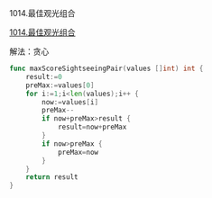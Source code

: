 1014.最佳观光组合

[1014.最佳观光组合](https://leetcode-cn.com/problems/best-sightseeing-pair/)

解法：贪心
```go
func maxScoreSightseeingPair(values []int) int {
	result:=0
	preMax:=values[0]
	for i:=1;i<len(values);i++ {
		now:=values[i]
		preMax--
		if now+preMax>result {
			result=now+preMax
		}
		if now>preMax {
			preMax=now
		}
	}
	return result
}